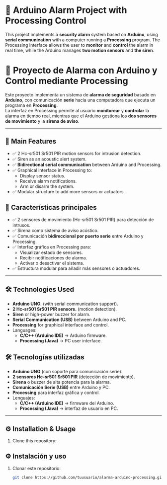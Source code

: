 # 🚨 Arduino Alarm Project with Processing Control

This project implements a **security alarm** system based on **Arduino**, using **serial communication** with a computer running a **Processing** program.
The Processing interface allows the user to **monitor** and **control** the alarm in real time, while the Arduino manages **two motion sensors** and **the siren**.

# 🚨 Proyecto de Alarma con Arduino y Control mediante Processing

Este proyecto implementa un sistema de **alarma de seguridad** basado en **Arduino**, con comunicación **serie** hacia una computadora que ejecuta un programa en **Processing**.  
La interfaz en Processing permite al usuario **monitorear** y **controlar** la alarma en tiempo real, mientras que el Arduino gestiona los **dos sensores de movimiento** y la **sirena de aviso**.

---

## 📌 Main Features
- ✅ 2 Hc-sr501 Sr501 PIR motion sensors for intrusion detection.
- ✅ Siren as an acoustic alert system.
- ✅ **Bidirectional serial communication** between Arduino and Processing.
- ✅ Graphical interface in Processing to:
  - Display sensor status.
  - Receive alarm notifications.
  - Arm or disarm the system.
- ✅ Modular structure to add more sensors or actuators.

## 📌 Características principales
- ✅ 2 sensores de movimiento (Hc-sr501 Sr501 PIR) para detección de intrusos.  
- ✅ Sirena como sistema de aviso acústico.  
- ✅ Comunicación **bidireccional por puerto serie** entre Arduino y Processing.  
- ✅ Interfaz gráfica en Processing para:  
  - Visualizar estado de sensores.  
  - Recibir notificaciones de alarma.  
  - Activar o desactivar el sistema.  
- ✅ Estructura modular para añadir más sensores o actuadores.  

---

## 🛠️ Technologies Used
  - **Arduino UNO.** (with serial communication support).
  - **2 Hc-sr501 Sr501 PIR sensors.** (motion detection).
  - **Siren** or high-power buzzer for alarm.
  - **Serial Communication (USB)** between Arduino and PC.
  - **Processing** for graphical interface and control.
  - Languages:
    - **C/C++ (Arduino IDE)** → Arduino firmware.
    - **Processing (Java)** → PC user interface.

## 🛠️ Tecnologías utilizadas
- **Arduino UNO** (con soporte para comunicación serie).  
- **2 sensores Hc-sr501 Sr501 PIR** (detección de movimiento).  
- **Sirena** o buzzer de alta potencia para la alarma.  
- **Comunicación Serie (USB)** entre Arduino y PC.  
- **Processing** para interfaz gráfica y control.  
- Lenguajes:  
  - **C/C++ (Arduino IDE)** → firmware del Arduino.  
  - **Processing (Java)** → interfaz de usuario en PC.  

---
## ⚙️ Installation & Usage
1. Clone this repository:

## ⚙️ Instalación y uso
1. Clonar este repositorio:
   ```bash
   git clone https://github.com/tuusuario/alarma-arduino-processing.git
